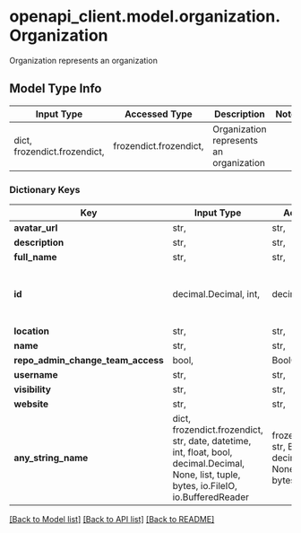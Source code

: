 # openapi_client.model.organization.Organization

Organization represents an organization

## Model Type Info
Input Type | Accessed Type | Description | Notes
------------ | ------------- | ------------- | -------------
dict, frozendict.frozendict,  | frozendict.frozendict,  | Organization represents an organization | 

### Dictionary Keys
Key | Input Type | Accessed Type | Description | Notes
------------ | ------------- | ------------- | ------------- | -------------
**avatar_url** | str,  | str,  |  | [optional] 
**description** | str,  | str,  |  | [optional] 
**full_name** | str,  | str,  |  | [optional] 
**id** | decimal.Decimal, int,  | decimal.Decimal,  |  | [optional] value must be a 64 bit integer
**location** | str,  | str,  |  | [optional] 
**name** | str,  | str,  |  | [optional] 
**repo_admin_change_team_access** | bool,  | BoolClass,  |  | [optional] 
**username** | str,  | str,  | deprecated | [optional] 
**visibility** | str,  | str,  |  | [optional] 
**website** | str,  | str,  |  | [optional] 
**any_string_name** | dict, frozendict.frozendict, str, date, datetime, int, float, bool, decimal.Decimal, None, list, tuple, bytes, io.FileIO, io.BufferedReader | frozendict.frozendict, str, BoolClass, decimal.Decimal, NoneClass, tuple, bytes, FileIO | any string name can be used but the value must be the correct type | [optional]

[[Back to Model list]](../../README.md#documentation-for-models) [[Back to API list]](../../README.md#documentation-for-api-endpoints) [[Back to README]](../../README.md)

